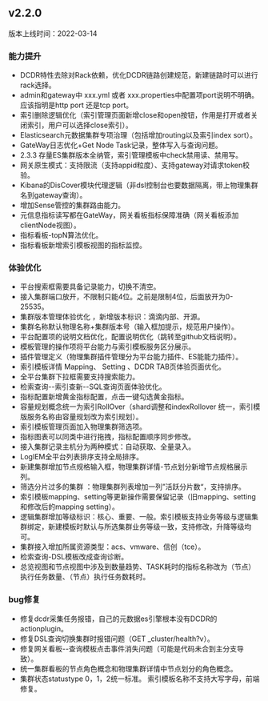 ## v2.2.0

版本上线时间：2022-03-14



### 能力提升

- DCDR特性去除对Rack依赖，优化DCDR链路创建规范，新建链路时可以进行rack选择。
- admin和gateway中 xxx.yml 或者 xxx.properties中配置项port说明不明确。应该指明是http port 还是tcp port。
- 索引删除逻辑优化（索引管理页面新增close和open按钮，作用是打开或者关闭索引，用户可以选择close索引）。
- Elasticsearch元数据集群专项治理（包括增加routing以及索引index sort）。
- GateWay日志优化+Get Node Task记录，整体写入与查询问题。
- 2.3.3 存量ES集群版本全纳管，索引管理模板中check禁用读、禁用写。
- 网关原生模式：支持限流（支持appid粒度）、支持gateway对请求token校验。
- Kibana的DisCover模块代理逻辑（非dsl控制台也要数据隔离，带上物理集群名到gateway查询）。
- 增加Sense管控的集群路由能力。
- 元信息指标读写都在GateWay，网关看板指标保障准确（网关看板添加clientNode视图）。
- 指标看板-topN算法优化。
- 指标看板新增索引模板视图的指标监控。

### 体验优化

- 平台搜索框需要具备记录能力，切换不清空。
- 接入集群端口放开，不限制只能4位。之前是限制4位，后面放开为0-25535。
- 集群版本管理体验优化 ，新增版本标识：滴滴内部、开源。
- 集群名称默认物理名称+集群版本号（输入框加提示，规范用户操作）。
- 平台配置项的说明文档优化，配置说明优化（跳转至github文档说明）。
- 模板管理的操作项将平台能力与索引模板服务区分展示。
- 插件管理定义（物理集群插件管理分为平台能力插件、ES能能力插件）。
- 索引模板详情 Mapping、 Setting  、DCDR TAB页体验页面优化。
- 全平台集群下拉框需要支持搜索能力。
- 检索查询--索引查新--SQL查询页面体验优化。
- 指标配置新增黄金指标配置，点击一键勾选黄金指标。
- 容量规划概念统一为索引RollOver（shard调整和indexRollover 统一，索引模版服务名称由容量规划改为索引规划）。
- 索引模板管理页面加入物理集群筛选项。
- 指标图表可以同类中进行拖拽，指标配置顺序同步修改。
- 接入集群记录主机分为两种模式：自动获取、全量录入。
- LogIEM全平台列表排序支持全局排序。
- 新建集群增加节点规格输入框，物理集群详情-节点划分新增节点规格展示列。
- 筛选分片过多的集群 ：物理集群列表增加一列”活跃分片数“，支持排序。
- 索引模板mapping、setting等更新操作需要保留记录（旧mapping、setting和修改后的mapping setting）。
- 逻辑集群增加等级标识：核心、重要、一般。索引模板支持业务等级与逻辑集群绑定，新建模板时默认与所选集群业务等级一致，支持修改，升降等级均可。
- 集群接入增加所属资源类型：acs、vmware、信创（tce）。
- 检索查询-DSL模板改成查询诊断。
- 总览视图和节点视图中涉及到数量趋势、TASK耗时的指标名称改为（节点）执行任务数量、（节点）执行任务数耗时。

### bug修复

- 修复dcdr采集任务报错，自己的元数据es引擎根本没有DCDR的actionplugin。
- 修复DSL查询切换集群时报错问题（GET  _cluster/health?v）。
- 修复网关看板--查询模板点击事件消失问题（可能是代码未合到主分支导致）。
- 统一集群看板的节点角色概念和物理集群详情中节点划分的角色概念。
- 集群状态statustype 0，1，2统一标准。
索引模板名称不支持大写字母，前端修复。
